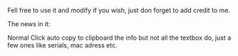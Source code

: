 Fell free to use it and modify if you wish, just don forget to add credit to me.

The news in it:

Normal Click auto copy to clipboard the info but not all the textbox do, just a few ones like serials, mac adress etc.

